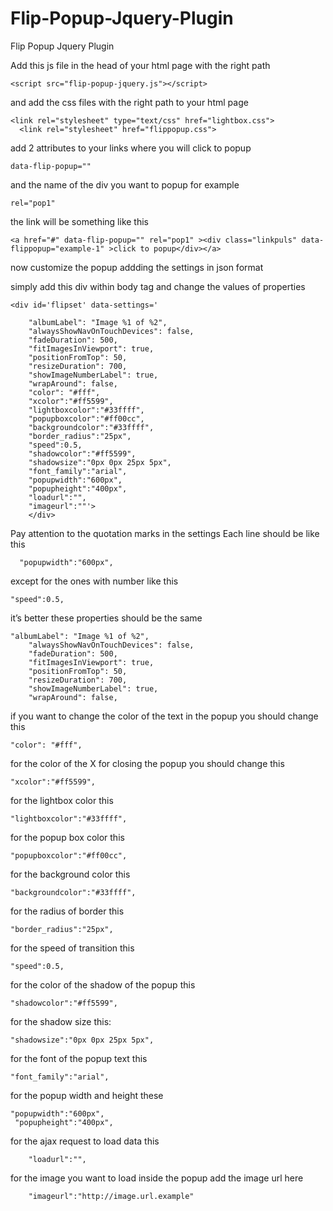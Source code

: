 Flip-Popup-Jquery-Plugin
========================

Flip Popup Jquery Plugin

Add this js file in the head of your html page with the right path

```
<script src="flip-popup-jquery.js"></script>

```
and add the css files with the right path to your html page
```
<link rel="stylesheet" type="text/css" href="lightbox.css">
  <link rel="stylesheet" href="flippopup.css">
```
add 2 attributes to your links where you will click to popup

```
data-flip-popup=""
```
and the name of the div you want to popup for example

```
rel="pop1"
```
the link will be something like this

```
<a href="#" data-flip-popup="" rel="pop1" ><div class="linkpuls" data-flippopup="example-1" >click to popup</div></a>
```

now customize the popup addding the settings in json format

simply add this div within body tag  and change the values of properties

```
<div id='flipset' data-settings='    
                                                                        
    "albumLabel": "Image %1 of %2",
    "alwaysShowNavOnTouchDevices": false,
    "fadeDuration": 500,
    "fitImagesInViewport": true,
    "positionFromTop": 50,
    "resizeDuration": 700,
    "showImageNumberLabel": true,
    "wrapAround": false,
    "color": "#fff",
    "xcolor":"#ff5599",
    "lightboxcolor":"#33ffff",
    "popupboxcolor":"#ff00cc",
    "backgroundcolor":"#33ffff",
    "border_radius":"25px",
    "speed":0.5,
    "shadowcolor":"#ff5599",
    "shadowsize":"0px 0px 25px 5px",
    "font_family":"arial",
    "popupwidth":"600px",
    "popupheight":"400px",
    "loadurl":"",
    "imageurl":""'>
    </div>
```

Pay attention to the quotation marks in the settings
Each line should be like this

```
  "popupwidth":"600px",
```
except for the ones with number like this

    "speed":0.5,

it’s better these properties should be the same

```
"albumLabel": "Image %1 of %2",
    "alwaysShowNavOnTouchDevices": false,
    "fadeDuration": 500,
    "fitImagesInViewport": true,
    "positionFromTop": 50,
    "resizeDuration": 700,
    "showImageNumberLabel": true,
    "wrapAround": false,
```

if you want to change the color of the text in the popup you should change this
```
"color": "#fff",
```
for the color of the X for closing the popup you should change this
```
"xcolor":"#ff5599",
```
for the lightbox color this
```
"lightboxcolor":"#33ffff",
```
for the popup box color this
```
"popupboxcolor":"#ff00cc",
```
for the background color this 
```
"backgroundcolor":"#33ffff",
```
for the radius of border this
```
"border_radius":"25px",
```
for the speed of transition this
```
"speed":0.5,
```
for the color of the shadow of the popup this
```
"shadowcolor":"#ff5599",
```
for the shadow size this:
```
"shadowsize":"0px 0px 25px 5px",
```
for the font of the popup text this
```
"font_family":"arial",
```
for the popup width and height these
```
"popupwidth":"600px",
 "popupheight":"400px",
```
for the ajax request to load data this
```
    "loadurl":"",
```
for the image you want to load inside the popup add the image url here
```
    "imageurl":"http://image.url.example"
```
